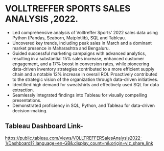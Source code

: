 # VOLLTREFFER SPORTS SALES ANALYSIS ,2022.
- 	Led comprehensive analysis of Volltreffer Sports' 2022 sales data using Python (Pandas, Seaborn, Matplotlib), SQL and Tableau.
-	Uncovered key trends, including peak sales in March and a dominant market presence in Maharashtra and Bengaluru.
-	Guided successful marketing campaigns with advanced analytics, resulting in a substantial 15% sales increase, enhanced customer engagement, and a 17% boost in conversion rates, while pioneering data-driven inventory strategies contributed to a more efficient supply chain and a notable 12% increase in overall ROI. Proactively contributed to the strategic vision of the organization through data-driven initiatives.
-	Identified high demand for sweatshirts and effectively used SQL for data extraction.
-	Seamlessly integrated findings into Tableau for visually compelling presentations.
-	Demonstrated proficiency in SQL, Python, and Tableau for data-driven decision-making.

## Tableau Dashboard Link- 
https://public.tableau.com/views/VOLLTREFFERSalesAnalysis2022-1/Dashboard1?:language=en-GB&:display_count=n&:origin=viz_share_link

